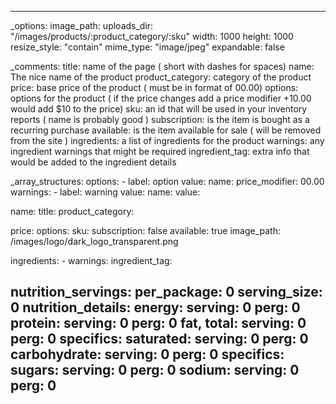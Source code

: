 ---

_options:
  image_path:
    uploads_dir: "/images/products/:product_category/:sku"
    width: 1000
    height: 1000
    resize_style: "contain"
    mime_type: "image/jpeg"
    expandable: false

_comments:
  title: name of the page ( short with dashes for spaces)
  name: The nice name of the product
  product_category: category of the product
  price: base price of the product ( must be in format of 00.00)
  options: options for the product ( if the price changes add a price modifier +10.00 would add $10 to the price)
  sku: an id that will be used in your inventory reports ( name is probably good )
  subscription: is the item is bought as a recurring purchase
  available: is the item available for sale ( will be removed from the site )
  ingredients: a list of ingredients for the product
  warnings: any ingredient warnings that might be required
  ingredient_tag: extra info that would be added to the ingredient details

_array_structures:
    options:
        - label: option
          value: 
            name: 
            price_modifier: 00.00
    warnings:
        - label: warning
          value: 
            name: 
            value:

name:
title: 
product_category:

price: 
options: 
sku: 
subscription: false
available: true
image_path: /images/logo/dark_logo_transparent.png

ingredients:
    - 
warnings:
ingredient_tag: 

nutrition_servings:
    per_package: 0
    serving_size: 0
nutrition_details:
    energy: 
        serving: 0
        perg: 0
    protein:
        serving: 0
        perg: 0
    fat, total:
        serving: 0
        perg: 0
        specifics:
            saturated:
                serving: 0
                perg: 0
    carbohydrate:
        serving: 0
        perg: 0
        specifics:
            sugars:
                serving: 0
                perg: 0
    sodium:
        serving: 0
        perg: 0
---
